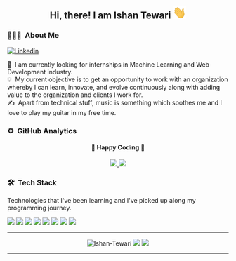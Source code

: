 <div align="center">
  <h2> 
    Hi, there! I am Ishan Tewari <img src="https://github.com/Ishan-Tewari/Ishan-Tewari/blob/main/hi.gif" width="30px">
  </h2>
</div>

### 👨🏻‍💻 &nbsp;About Me

[![Linkedin](https://img.shields.io/badge/-LinkedIn-blue?style=flat&logo=Linkedin&logoColor=white&link=https://www.linkedin.com/in/jaybkim/)](https://www.linkedin.com/in/ishan-tewari-1a1938169/)
<!-- [![Medium](https://img.shields.io/badge/-Medium-black?style=flat&logo=Medium&logoColor=white&link=https://medium.com/@manish15gupta03/)](https://medium.com/@manish15gupta03) -->

🔭 &nbsp;I am currently looking for internships in Machine Learning and Web Development industry.\
💡 &nbsp;My current objective is to get an opportunity to work with an organization whereby I can learn, innovate, and evolve continuously along with adding value to the organization and clients I work for.\
✍️ &nbsp;Apart from technical stuff, music is something which soothes me and I love to play my guitar in my free time.

### ⚙️ &nbsp;GitHub Analytics

<div align="center">
  <h4> 
    🏃 Happy Coding 🏃 
  </h4>
</div>
<p align="center">
  <a href="https://github.com/Ishan-Tewari">
    <img height="180em" src="https://github-readme-stats.vercel.app/api?username=Ishan-Tewari&count_private=true&theme=algolia&hide_border=true&show_icons=true&include_all_commits=true"/>
    <img height="180em" src="https://github-readme-stats.vercel.app/api/top-langs/?username=Ishan-Tewari&theme=algolia&hide_border=true&langs_count=9&layout=compact"/>
  </a>
</p>

### 🛠 &nbsp;Tech Stack

Technologies that I've been learning and I've picked up along my programming journey.

<img src="https://img.shields.io/badge/Java-3776AB?style=for-the-badge&logo=python&logoColor=white"> <img src="https://img.shields.io/badge/Python-3776AB?style=for-the-badge&logo=python&logoColor=white"> <img src="https://img.shields.io/badge/HTML-239120?style=for-the-badge&logo=html5&logoColor=white"> <img src="https://img.shields.io/badge/CSS-239120?&style=for-the-badge&logo=css3&logoColor=white"> <img src="https://img.shields.io/badge/JavaScript-F7DF1E?style=for-the-badge&logo=javascript&logoColor=black"> <img src="https://img.shields.io/badge/Node.js-43853D?style=for-the-badge&logo=node.js&logoColor=white"> <img src="https://img.shields.io/badge/C-00599C?style=for-the-badge&logo=c&logoColor=white">  <img src="https://img.shields.io/badge/PHP-777BB4?style=for-the-badge&logo=php&logoColor=white"> 
 
<!-- <img src="https://img.shields.io/badge/Express.js-404D59?style=for-the-badge">
<img src="https://img.shields.io/badge/MySQL-00000F?style=for-the-badge&logo=mysql&logoColor=white"> 
<img src="https://img.shields.io/badge/MongoDB-4EA94B?style=for-the-badge&logo=mongodb&logoColor=white">  -->



---

<p align="center">
  <img src="https://komarev.com/ghpvc/?username=Ishan-Tewari" alt="Ishan-Tewari" />
    <a href="https://github.com/Ishan-Tewari/"><img src="https://img.shields.io/github/followers/Ishan-Tewari?style=flat&color=red&label=GitHub%20Followers%20"/></a>
  <a href="https://github.com/Ishan-Tewari/"><img src="https://img.shields.io/github/last-commit/Ishan-Tewari/Ishan-Tewari?style=flat&color=brightgreen&label=Last%20Updated%20"/></a>
</p>

---

